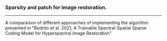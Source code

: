 ### Sparsity and patch for image restoration.
---
A comparaison of different approaches of implementing the algorithm presented in "Bodrito et al. 2021, A Trainable Spectral-Spatial Sparse Coding Model for Hyperspectral Image Restoration"

